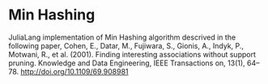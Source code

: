 # Min Hashing
JuliaLang implementation of Min Hashing algorithm descrived in the following paper,
Cohen, E., Datar, M., Fujiwara, S., Gionis, A., Indyk, P., Motwani, R., et al. (2001). Finding interesting associations without support pruning. Knowledge and Data Engineering, IEEE Transactions on, 13(1), 64–78. http://doi.org/10.1109/69.908981
